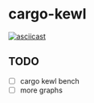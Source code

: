 # cargo-kewl

[![asciicast](https://asciinema.org/a/612415.svg)](https://asciinema.org/a/612415)

## TODO

- [ ] cargo kewl bench
- [ ] more graphs